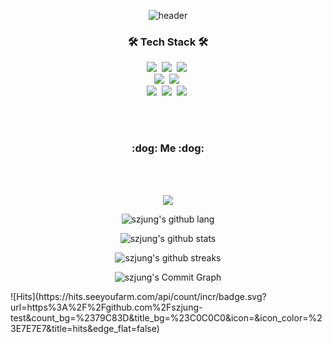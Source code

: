 <div align="center"> 
  
![header](https://capsule-render.vercel.app/api?type=waving&color=gradient&height=250&section=header&text=SZJung&fontSize=95&animation=scaleIn&fontAlignY=45)

<h3 align="center">🛠 Tech Stack 🛠</h3>

<p align="center">
  <img src="https://img.shields.io/badge/Python-007396?style=flat-square&logo=Python&logoColor=white"/></a>&nbsp 
  <img src="https://img.shields.io/badge/Javascript-ffb13b?style=flat-square&logo=javascript&logoColor=white"/></a>&nbsp
  <img src="https://img.shields.io/badge/C-orange?style=flat-square&logo=C&logoColor=white"/></a>&nbsp
  <br>
  <img src="https://img.shields.io/badge/Mysql-blue?style=flat-square&logo=MySql&logoColor=white"/></a>&nbsp 
  <img src="https://img.shields.io/badge/Oracle-E6B91E?style=flat-square&logo=Oracle&logoColor=white"/></a>&nbsp 
  <br>
  <img src="https://img.shields.io/badge/Tensorflow-orange?style=flat-square&logo=Tensorflow&logoColor=white"/></a>&nbsp 
  <img src="https://img.shields.io/badge/Pytorch-red?style=flat-square&logo=Pytorch&logoColor=white"/></a>&nbsp 
  <img src="https://img.shields.io/badge/Docker-blue?style=flat-square&logo=Docker&logoColor=white"/></a>&nbsp 
</p>
<br><br>
<h3 align="center"> :dog: Me :dog:</h3>
<br>

<br/>

<a href="https://instagram.com/funzz.s"><img src="https://img.shields.io/badge/instagram-E4405F?style=flat&logo=instagram&logoColor=white"></a>

<div align=center>
	
![szjung's github lang](https://github-readme-stats.vercel.app/api/top-langs/?username=szjung-test&layout=compact&theme=solarized-light)
	
![szjung's github stats](https://github-readme-stats.vercel.app/api?username=szjung-test&theme=solarized-light&custom_title=%20SZJung`s%20Github%20Stats)
	
![szjung's github streaks](https://github-readme-streak-stats.herokuapp.com/?user=szjung-test&stroke=859900&background=FDF6E3&ring=489CD5&fire=489CD5&currStreakNum=489CD5&currStreakLabel=489CD5&sideNums=489CD5&sideLabels=489CD5&dates=489CD5)
	
![szjung's Commit Graph](https://activity-graph.herokuapp.com/graph?username=szjung-test&bg_color=FDF6E3&color=489CD5&line=489CD5&point=859900&area_color=489CD5&area=true&custom_title=%20SZJung`s%20Commit%20Graph)
	
</div>
	

	
  </div>
    ![Hits](https://hits.seeyoufarm.com/api/count/incr/badge.svg?url=https%3A%2F%2Fgithub.com%2Fszjung-test&count_bg=%2379C83D&title_bg=%23C0C0C0&icon=&icon_color=%23E7E7E7&title=hits&edge_flat=false)
  <br>
</div>
</div>

